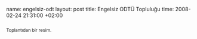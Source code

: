 name: engelsiz-odt
layout: post
title: Engelsiz ODTÜ Topluluğu
time: 2008-02-24 21:31:00 +02:00

<a href="http://1.bp.blogspot.com/_AZvuJ9kmERM/R8HHGlxD0vI/AAAAAAAAAiY/T1prOC-nC48/s1600-h/dscn9145.jpg"><img style="margin: 0px auto 10px; display: block; text-align: center; cursor: pointer;" src="http://1.bp.blogspot.com/_AZvuJ9kmERM/R8HHGlxD0vI/AAAAAAAAAiY/T1prOC-nC48/s400/dscn9145.jpg" alt="" id="BLOGGER_PHOTO_ID_5170632763229065970" border="0" /></a><span style="font-size:85%;">Toplantıdan bir resim.</span>
